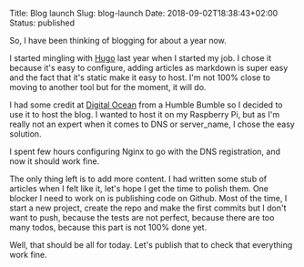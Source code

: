 Title: Blog launch
Slug: blog-launch
Date: 2018-09-02T18:38:43+02:00
Status: published

So, I have been thinking of blogging for about a year now.

I started mingling with [Hugo](https://github.com/gohugoio/hugo) last year when I started my job.
I chose it because it's easy to configure, 
adding articles as markdown is super easy 
and the fact that it's static make it easy to host.
I'm not 100% close to moving to another tool
but for the moment, it will do.

I had some credit at [Digital Ocean](https://www.digitalocean.com/)
from a Humble Bumble so I decided to use it to host the blog.
I wanted to host it on my Raspberry Pi,
but as I'm really not an expert when it comes to DNS or server\_name,
I chose the easy solution.

I spent few hours configuring Nginx to go with the DNS registration,
and now it should work fine.

The only thing left is to add more content.
I had written some stub of articles when I felt like it,
let's hope I get the time to polish them.
One blocker I need to work on is publishing code on Github.
Most of the time, I start a new project,
create the repo and make the first commits
but I don't want to push,
because the tests are not perfect,
because there are too many todos,
because this part is not 100% done yet.

Well, that should be all for today.
Let's publish that to check that everything work fine.
